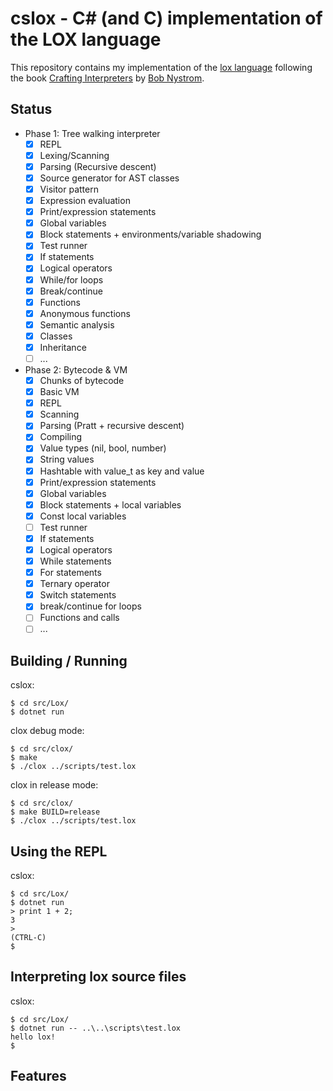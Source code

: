 # cslox - C# (and C) implementation of the LOX language

This repository contains my implementation of the [lox language] following the book [Crafting Interpreters] by [Bob Nystrom].

[Crafting Interpreters]: https://craftinginterpreters.com
[lox language]: https://craftinginterpreters.com/the-lox-language.html
[Bob Nystrom]: https://github.com/munificent


## Status

- Phase 1: Tree walking interpreter
    - [x] REPL
    - [x] Lexing/Scanning
    - [x] Parsing (Recursive descent)
    - [x] Source generator for AST classes
    - [x] Visitor pattern
    - [x] Expression evaluation
    - [x] Print/expression statements
    - [x] Global variables
    - [x] Block statements + environments/variable shadowing
    - [x] Test runner
    - [x] If statements
    - [x] Logical operators
    - [x] While/for loops
    - [x] Break/continue
    - [x] Functions
    - [x] Anonymous functions
    - [x] Semantic analysis
    - [x] Classes
    - [x] Inheritance
    - [ ] ...
- Phase 2: Bytecode & VM
    - [x] Chunks of bytecode
    - [x] Basic VM
    - [x] REPL
    - [x] Scanning
    - [x] Parsing (Pratt + recursive descent)
    - [x] Compiling
    - [x] Value types (nil, bool, number)
    - [x] String values
    - [x] Hashtable with value_t as key and value
    - [x] Print/expression statements
    - [x] Global variables
    - [x] Block statements + local variables
    - [x] Const local variables
    - [ ] Test runner
    - [x] If statements
    - [x] Logical operators
    - [x] While statements
    - [x] For statements
    - [x] Ternary operator
    - [x] Switch statements
    - [x] break/continue for loops
    - [ ] Functions and calls
    - [ ] ...

## Building / Running

cslox:
```
$ cd src/Lox/
$ dotnet run
```

clox debug mode:
```
$ cd src/clox/
$ make
$ ./clox ../scripts/test.lox
```

clox in release mode:
```
$ cd src/clox/
$ make BUILD=release
$ ./clox ../scripts/test.lox
```

## Using the REPL

cslox:
```
$ cd src/Lox/
$ dotnet run
> print 1 + 2;
3
>
(CTRL-C)
$
```

## Interpreting lox source files

cslox:
```
$ cd src/Lox/
$ dotnet run -- ..\..\scripts\test.lox
hello lox!
$
```

## Features

